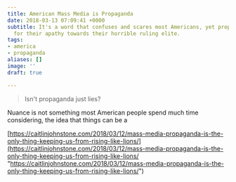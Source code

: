 ```yaml
---
title: American Mass Media is Propaganda
date: 2018-03-13 07:09:41 +0000
subtitle: It's a word that confuses and scares most Americans, yet propaganda is responsible
  for their apathy towards their horrible ruling elite.
tags:
- america
- propaganda
aliases: []
image: ''
draft: true

---
```

> Isn't propaganda just lies?

Nuance is not something most American people spend much time considering, the idea that things can be a

[https://caitlinjohnstone.com/2018/03/12/mass-media-propaganda-is-the-only-thing-keeping-us-from-rising-like-lions/](https://caitlinjohnstone.com/2018/03/12/mass-media-propaganda-is-the-only-thing-keeping-us-from-rising-like-lions/ "https://caitlinjohnstone.com/2018/03/12/mass-media-propaganda-is-the-only-thing-keeping-us-from-rising-like-lions/")